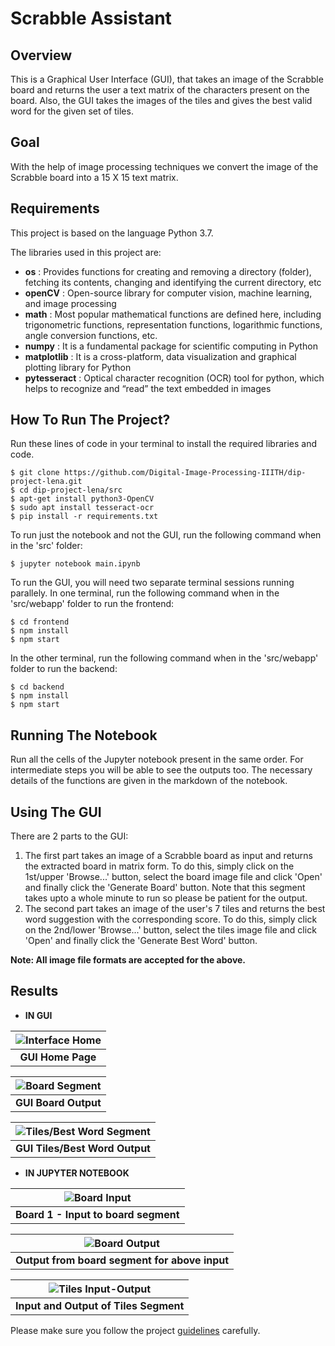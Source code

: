 # Scrabble Assistant

## Overview
This is a Graphical User Interface (GUI), that takes an image of the Scrabble board and returns the user a text matrix of the characters present on the board. Also, the GUI takes the images of the tiles and gives the best valid word for the given set of tiles.

## Goal
With the help of image processing techniques we convert the image of the Scrabble board into a 15 X 15 text matrix.

## Requirements
This project is based on the language Python 3.7.

The libraries used in this project are:
- **os** : Provides functions for creating and removing a directory (folder), fetching its contents, changing and identifying the current directory, etc
- **openCV** : Open-source library for computer vision, machine learning, and image processing
- **math** : Most popular mathematical functions are defined here, including trigonometric functions, representation functions, logarithmic functions, angle conversion functions, etc.
- **numpy** : It is a fundamental package for scientific computing in Python
- **matplotlib** : It is a cross-platform, data visualization and graphical plotting library for Python
- **pytesseract** : Optical character recognition (OCR) tool for python, which helps to recognize and “read” the text embedded in images


## How To Run The Project?
Run these lines of code in your terminal to install the required libraries and code.
```
$ git clone https://github.com/Digital-Image-Processing-IIITH/dip-project-lena.git 
$ cd dip-project-lena/src
$ apt-get install python3-OpenCV
$ sudo apt install tesseract-ocr
$ pip install -r requirements.txt
```

To run just the notebook and not the GUI, run the following command when in the 'src' folder:
```
$ jupyter notebook main.ipynb
```

To run the GUI, you will need two separate terminal sessions running parallely. In one terminal, run the following command when in the 'src/webapp' folder to run the frontend:
```
$ cd frontend
$ npm install
$ npm start
```

In the other terminal, run the following command when in the 'src/webapp' folder to run the backend:
```
$ cd backend
$ npm install
$ npm start
```

## Running The Notebook
Run all the cells of the Jupyter notebook present in the same order. For intermediate steps you will be able to see the outputs too. The necessary details of the functions are given in the markdown of the notebook.

## Using The GUI
There are 2 parts to the GUI:
1. The first part takes an image of a Scrabble board as input and returns the extracted board in matrix form. To do this, simply click on the 1st/upper 'Browse...' button, select the board image file and click 'Open' and finally click the 'Generate Board' button. Note that this segment takes upto a whole minute to run so please be patient for the output.
2. The second part takes an image of the user's 7 tiles and returns the best word suggestion with the corresponding score. To do this, simply click on the 2nd/lower 'Browse...' button, select the tiles image file and click 'Open' and finally click the 'Generate Best Word' button.

**Note: All image file formats are accepted for the above.**

## Results
- **IN GUI**

|![Interface Home](./data/readmeImages/guiHome.png)|
|:--:|
| <b>GUI Home Page</b>|

|![Board Segment](./data/readmeImages/guiBoard.png)|
|:--:|
| <b>GUI Board Output</b>|

|![Tiles/Best Word Segment](./data/readmeImages/guiTiles.png)|
|:--:|
| <b>GUI Tiles/Best Word Output</b>|

- **IN JUPYTER NOTEBOOK**

|![Board Input](./data/readmeImages/boardInp.jpg)|
|:--:|
| <b>Board 1 - Input to board segment</b>|

|![Board Output](./data/readmeImages/boardOp.jpeg)|
|:--:|
| <b>Output from board segment for above input</b>|

|![Tiles Input-Output](./data/readmeImages/tilesOp.jpeg)|
|:--:|
| <b>Input and Output of Tiles Segment</b>|


Please make sure you follow the project [guidelines](./guidelines.md) carefully.

